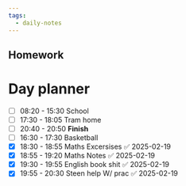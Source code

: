 ```yaml
---
tags:
  - daily-notes
---
```

## Homework 


# Day planner

- [ ] 08:20 - 15:30 School
- [ ] 17:30 - 18:05 Tram home
- [ ] 20:40 - 20:50 **Finish**
- [ ] 16:30 - 17:30 Basketball
- [x] 18:30 - 18:55 Maths Excersises ✅ 2025-02-19
- [x] 18:55 - 19:20 Maths Notes ✅ 2025-02-19
- [x] 19:30 - 19:55 English book shit ✅ 2025-02-19
- [x] 19:55 - 20:30 Steen help W/ prac ✅ 2025-02-19
